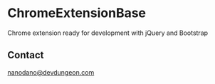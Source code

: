 # ChromeExtensionBase

Chrome extension ready for development with jQuery and Bootstrap

## Contact

nanodano@devdungeon.com
